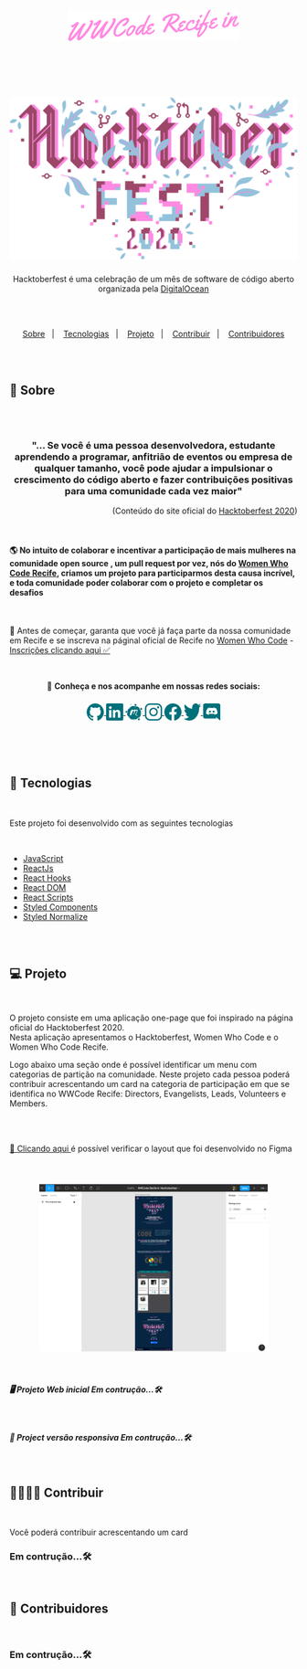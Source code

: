 <h1 align="center">
  <img alt="Title" src=".github/participationPink.svg" width="300px" />
</h1>
<br/>
<br/>
<h1 align="center">
  <a href="https://hacktoberfest.digitalocean.com/" target="_blank" width="600px">
    <img alt="Hactoberfest loho" src=".github/hacktoberfest2020.svg" width="600px" />
  </a>
</h1>
<p align="center">Hacktoberfest é uma celebração de um mês de software de código aberto organizada pela <a href="https://www.digitalocean.com/" target="_blank">DigitalOcean</a></p>
<br/>
<br/>
<p align="center">
  <a href="#memo-sobre">Sobre</a>&nbsp;&nbsp;&nbsp;|&nbsp;&nbsp;&nbsp;
  <a href="#floppy_disk-tecnologias">Tecnologias</a>&nbsp;&nbsp;&nbsp;|&nbsp;&nbsp;&nbsp;
  <a href="#computer-projeto">Projeto</a>&nbsp;&nbsp;&nbsp;|&nbsp;&nbsp;&nbsp;
  <a href="#family_man_man_boy_boy-contribuir">Contribuir</a>&nbsp;&nbsp;&nbsp;|&nbsp;&nbsp;&nbsp;
  <a href="#blue_heart-contribuidores">Contribuidores</a>
</p>
<br/>
<br/>

## :memo: Sobre
<br/>
<br/>
<h3 align="center">"... Se você é uma pessoa desenvolvedora, estudante aprendendo a programar, anfitrião de eventos ou empresa de qualquer tamanho, você pode ajudar a impulsionar o crescimento do código aberto e fazer contribuições positivas para uma comunidade cada vez maior"</h3><p align="end">(Conteúdo do site oficial do <a href="https://www.digitalocean.com/" target="_blank">Hacktoberfest 2020</a>)</p>
<br/>
<h4>🌎  No intuito de colaborar e incentivar a participação de mais mulheres na comunidade  open source , um pull request  por vez, nós do <a href="https://www.womenwhocode.com/recife" target="_blank">Women Who Code Recife</a>, criamos um projeto para participarmos desta causa incrível, e toda comunidade poder colaborar com o projeto e completar os desafios </h4>
<br/>
<p>🎯 Antes de começar, garanta que você já faça parte da nossa comunidade em Recife e se inscreva na páginal oficial de Recife no <a href="https://www.womenwhocode.com" target="_blank">Women Who Code</a> - <stong><a href="https://membership.womenwhocode.com/email">Inscrições clicando aqui ✅</a></stong></p>
<br/> 
<p align="center">📲  <strong>Conheça e nos acompanhe em nossas redes sociais:</strong></p>
<h3 align="center">
  <a href="https://github.com/womenwhocoderecife" target="_blank" width="80px" align="center">
    <img alt="Github" src=".github/github.svg" width="30px" align="center"/>
  </a>
  <a href="https://www.linkedin.com/company/women-who-code-recife/" target="_blank" width="80px" align="center">
    <img alt="Linkedin" src=".github/linkedin.svg" width="30px" align="center"/>
  </a>
  <a href="https://www.meetup.com/pt-BR/Women-Who-Code-Recife/" target="_blank" width="80px" align="center">
    <img alt="Meetup" src=".github/meetup.svg" width="30px" align="center"/>
  </a>
  <a href="https://www.instagram.com/wwcoderecife" target="_blank" width="80px" align="center">
    <img alt="Instagram" src=".github/instagram.svg" width="30px" align="center"/>
  </a>
  <a href="https://www.facebook.com/groups/wwcrecife/" target="_blank" width="80px" align="center">
    <img alt="Facebook" src=".github/faceb00k.svg" width="30px" align="center"/>
  </a>
  <a href="https://twitter.com/WWCode_Recife" target="_blank" width="80px" align="center">
    <img alt="Twitter" src=".github/twitter.svg" width="30px" align="center"/>
  </a>
  <a href="https://discord.gg/vNfAb4" target="_blank" width="80px" align="center">
    <img alt="Twitter" src=".github/discord.svg" width="30px" align="center"/>
  </a>
</h3>
<br/>
<br/>
<br/>

## :floppy_disk: Tecnologias
<br/>
<p>Este projeto foi desenvolvido com as seguintes tecnologias</p>
<br/>
<ul>
  <li><a href="https://developer.mozilla.org/pt-BR/docs/Aprender/JavaScript" target="_blank">JavaScript</a></li>
  <li><a href="https://reactjs.org/" target="_blank">ReactJs</a></li>
  <li><a href="https://pt-br.reactjs.org/docs/hooks-intro.html" target="_blank">React Hooks</a></li>
  <li><a href="https://pt-br.reactjs.org/docs/react-dom.html" target="_blank">React DOM</a></li>
  <li><a href="https://github.com/facebook/create-react-app/tree/master/packages/react-scripts" target="_blank">React Scripts</a></li>
  <li><a href="https://styled-components.com/" target="_blank">Styled Components</a></li>
  <li><a href="https://www.npmjs.com/package/styled-normalize" target="_blank">Styled Normalize</a></li>
</ul>
<br/>
<br/>

## :computer: Projeto
<br/>
<p>O projeto consiste em uma aplicação one-page que foi inspirado na página oficial do Hacktoberfest 2020.<br/> Nesta aplicação apresentamos o Hacktoberfest, Women Who Code e o <storng>Women Who Code Recife</storng>.</p>
<p>Logo abaixo uma seção onde é possível identificar um menu com categorias de partição na comunidade. Neste projeto cada pessoa poderá contribuir acrescentando um card na categoria de participação em que se identifica no WWCode Recife: Directors, Evangelists, Leads, Volunteers e Members.</p>
<br/>
<br/>
<p>
<a lign="center" href="https://www.figma.com/file/3F1RZgqXn7iLza3s5rFHyF/WWCode-Recife-in-Hacktoberfest?node-id=0%3A1" target="_blank">🎨  Clicando aqui </a> é possível verificar o layout que foi desenvolvido no Figma</p>
<br/>
<h3 align="center">
<a href="https://www.figma.com/file/3F1RZgqXn7iLza3s5rFHyF/WWCode-Recife-in-Hacktoberfest?node-id=0%3A1" target="_blank" width="600px">
    <img alt="Image figma" src=".github/figma.png" width="400px" />
</a>
</h3>

<br/>
<h5><strong> 🖥️ Projeto Web inicial </strong> Em contrução...🛠️ </h5>
<br/>
<h5><strong> 📱 Project versão responsiva </strong> Em contrução...🛠️ </h5>
<br/>

## :family_man_man_boy_boy: Contribuir
<br/>
<p>Você poderá contribuir acrescentando um card </p>
<h3>Em contrução...🛠️ </h3>
<br/>

## :purple_heart: Contribuidores
<br/>
<h3>Em contrução...🛠️ </h3>
<br/>